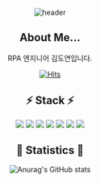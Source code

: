<div align="center">


![header](https://capsule-render.vercel.app/api?type=waving&color=0:a82da8,100:da8f00&height=230&section=header&text=DoYeonKim&fontAlign=70&fontAlignY=40&fontSize=60&fontColor=ffffff)


## About Me...

  RPA 엔지니어 김도연입니다.

[![Hits](https://hits.seeyoufarm.com/api/count/incr/badge.svg?url=https%3A%2F%2Fgithub.com%2Fdykim24&count_bg=%238DE6FD&title_bg=%23FF9B9B&icon=gov-dot-uk.svg&icon_color=%23E7E7E7&title=hits&edge_flat=false)](https://hits.seeyoufarm.com)


  
## ⚡ Stack ⚡
  
  <img src="https://img.shields.io/badge/Python-3776AB?style=for-the-badge&logo=Python&logoColor=white">
  <img src="https://img.shields.io/badge/-C%23-239120?style=for-the-badge&logo=Csharp&logoColor=white">
  <img src="https://img.shields.io/badge/HTML-E34F26?style=for-the-badge&logo=HTML5&logoColor=white"/>
  <img src="https://img.shields.io/badge/CSS-1572B6?style=for-the-badge&logo=CSS3&logoColor=white"/>
  <img src="https://img.shields.io/badge/JavaScript-F7DF1E?style=for-the-badge&logo=JavaScript&logoColor=white">
  <img src="https://img.shields.io/badge/VS-5C2D91?style=for-the-badge&logo=Visual Studio&logoColor=white">
  <img src="https://img.shields.io/badge/VSCode-007ACC?style=for-the-badge&logo=Visual Studio Code&logoColor=white">
  


  
## 💬 Statistics 💬
![Anurag's GitHub stats](https://github-readme-stats.vercel.app/api?username=doyeonKim&show_icons=true&theme=radical)

</div>
